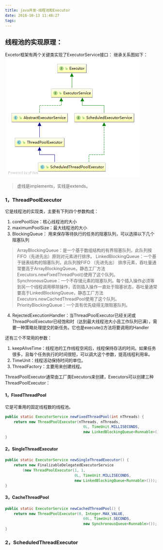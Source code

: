 ```yaml
---
title: java并发-线程池和Executor
date: 2018-10-13 11:48:27
tags:
---
```


<!-- more -->

## 线程池的实现原理：

Excetor框架有两个关键类实现了ExecutorService接口：
继承关系图如下：
![](java-concurrent-five/Executor-1.png)
> 虚线是implements，实线是extends。

### 1，ThreadPoolExecutor
它是线程池的实现类，主要有下列四个参数构成：
1. corePoolSize：核心线程池的大小
2. maximumPoolSize：最大线程池的大小
3. BlockingQueue： 用来保存等待执行的任务的阻塞队列，可以选择以下几个阻塞队列

 >   ArrayBlockingQueue：是一个基于数组结构的有界阻塞队列，此队列按 FIFO（先进先出）原则对元素进行排序。
 >   LinkedBlockingQueue：一个基于链表结构的阻塞队列，此队列按FIFO （先进先出） 排序元素，吞吐量通常要高于ArrayBlockingQueue。静态工厂方法Executors.newFixedThreadPool()使用了这个队列。
 >   SynchronousQueue：一个不存储元素的阻塞队列。每个插入操作必须等到另一个线程调用移除操作，否则插入操作一直处于阻塞状态，吞吐量通常要高于LinkedBlockingQueue，静态工厂方法Executors.newCachedThreadPool使用了这个队列。
 >   PriorityBlockingQueue：一个具有优先级得无限阻塞队列。

4. RejectedExecutionHandler：当ThreadPoolExecutor已经关闭或ThreadPoolExecutor已经饱和时（达到最大线程池大小且工作队列已满），需要一种策略处理提交的新任务。它也是execute()方法将要调用的Handler

还有三个不常用的参数：
1. keepAliveTime：线程池的工作线程空闲后，线程保持存活的时间。如果任务很多，且每个任务执行的时间很短，可以调大这个参数，提高线程利用率。
2. TimeUnit：线程活动保持时间的单位。
3. ThreadFactory：主要用来创建线程。

ThreadPoolExecutor通常由工厂类Executors来创建，Executors可以创建三种ThreadPoolExecutor：

#### 1，FixedThreadPool
它是可重用的固定线程数的线程池。

```java
public static ExecutorService newFixedThreadPool(int nThreads) {
    return new ThreadPoolExecutor(nThreads, nThreads,
                                    0L, TimeUnit.MILLISECONDS,
                                    new LinkedBlockingQueue<Runnable>());
}
```

#### 2，SingleThreadExecutor

```java
public static ExecutorService newSingleThreadExecutor() {
    return new FinalizableDelegatedExecutorService
        (new ThreadPoolExecutor(1, 1,
                                0L, TimeUnit.MILLISECONDS,
                                new LinkedBlockingQueue<Runnable>()));
}
```

#### 3，CacheThreadPool

```java
public static ExecutorService newCachedThreadPool() {
    return new ThreadPoolExecutor(0, Integer.MAX_VALUE,
                                    60L, TimeUnit.SECONDS,
                                    new SynchronousQueue<Runnable>());
}
```

### 2，ScheduledThreadExecutor